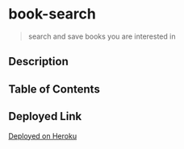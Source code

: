 # book-search
> search and save books you are interested in

## Description

## Table of Contents

## Deployed Link
[Deployed on Heroku](https://mysterious-reaches-82670.herokuapp.com/)
